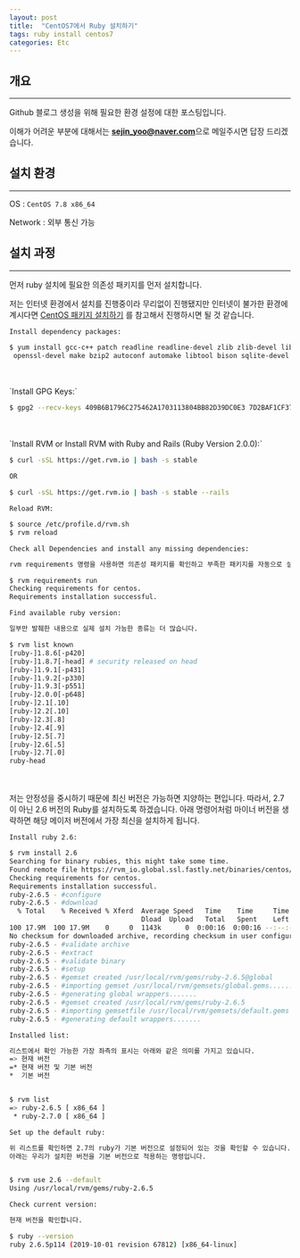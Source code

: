 ```yaml
---
layout: post
title:  "CentOS7에서 Ruby 설치하기"
tags: ruby install centos7
categories: Etc
---
```


## 개요
---
Github 블로그 생성을 위해 필요한 환경 설정에 대한 포스팅입니다.

이해가 어려운 부분에 대해서는 **sejin_yoo@naver.com**으로 메일주시면 답장 드리겠습니다.

  
## 설치 환경
---
OS : `CentOS 7.8 x86_64`

Network : 외부 통신 가능
  
  
## 설치 과정
---
먼저 ruby 설치에 필요한 의존성 패키지를 먼저 설치합니다. 

저는 인터넷 환경에서 설치를 진행중이라 무리없이 진행됐지만 인터넷이 불가한 환경에 계시다면 [CentOS 패키지 설치하기](https://blog.naver.com/sejin_yoo/221609835305) 를  참고해서 진행하시면 될 것 같습니다.
  
  
  
`Install dependency packages:` 

```bash
$ yum install gcc-c++ patch readline readline-devel zlib zlib-devel libffi-devel \
 openssl-devel make bzip2 autoconf automake libtool bison sqlite-devel -y
```
 
<br>
<br>
`Install GPG Keys:`

```bash
$ gpg2 --recv-keys 409B6B1796C275462A1703113804BB82D39DC0E3 7D2BAF1CF37B13E2069D6956105BD0E739499BDB
```
 
<br>
<br>
`Install RVM or Install RVM with Ruby and Rails (Ruby Version 2.0.0):`

```bash
$ curl -sSL https://get.rvm.io | bash -s stable

OR

$ curl -sSL https://get.rvm.io | bash -s stable --rails
```
 

`Reload RVM:`

```bash
$ source /etc/profile.d/rvm.sh
$ rvm reload
```
 


`Check all Dependencies and install any missing dependencies:`

```bash
rvm requirements 명령을 사용하면 의존성 패키지를 확인하고 부족한 패키지를 자동으로 설치합니다.

$ rvm requirements run
Checking requirements for centos.
Requirements installation successful.
```
 


`Find available ruby version:`

```bash
일부만 발췌한 내용으로 실제 설치 가능한 종류는 더 많습니다.

$ rvm list known
[ruby-]1.8.6[-p420]
[ruby-]1.8.7[-head] # security released on head
[ruby-]1.9.1[-p431]
[ruby-]1.9.2[-p330]
[ruby-]1.9.3[-p551]
[ruby-]2.0.0[-p648]
[ruby-]2.1[.10]
[ruby-]2.2[.10]
[ruby-]2.3[.8]
[ruby-]2.4[.9]
[ruby-]2.5[.7]
[ruby-]2.6[.5]
[ruby-]2.7[.0]
ruby-head
```
 <br>
<br>
저는 안정성을 중시하기 때문에 최신 버전은 가능하면 지양하는 편입니다.
따라서, 2.7이 아닌 2.6 버전의 Ruby를 설치하도록 하겠습니다.
아래 명령어처럼 마이너 버전을 생략하면 해당 메이저 버전에서 가장 최신을 설치하게 됩니다.

`Install ruby 2.6:`

```bash
$ rvm install 2.6
Searching for binary rubies, this might take some time.
Found remote file https://rvm_io.global.ssl.fastly.net/binaries/centos/7/x86_64/ruby-2.6.5.tar.bz2
Checking requirements for centos.
Requirements installation successful.
ruby-2.6.5 - #configure
ruby-2.6.5 - #download
  % Total    % Received % Xferd  Average Speed   Time    Time     Time  Current
                                 Dload  Upload   Total   Spent    Left  Speed
100 17.9M  100 17.9M    0     0  1143k      0  0:00:16  0:00:16 --:--:-- 1796k
No checksum for downloaded archive, recording checksum in user configuration.
ruby-2.6.5 - #validate archive
ruby-2.6.5 - #extract
ruby-2.6.5 - #validate binary
ruby-2.6.5 - #setup
ruby-2.6.5 - #gemset created /usr/local/rvm/gems/ruby-2.6.5@global
ruby-2.6.5 - #importing gemset /usr/local/rvm/gemsets/global.gems..................................
ruby-2.6.5 - #generating global wrappers.......
ruby-2.6.5 - #gemset created /usr/local/rvm/gems/ruby-2.6.5
ruby-2.6.5 - #importing gemsetfile /usr/local/rvm/gemsets/default.gems evaluated to empty gem list
ruby-2.6.5 - #generating default wrappers.......
```
 


`Installed list:`
```bash
리스트에서 확인 가능한 가장 좌측의 표시는 아래와 같은 의미를 가지고 있습니다.
=> 현재 버전
=* 현재 버전 및 기본 버전
*  기본 버전


$ rvm list
=> ruby-2.6.5 [ x86_64 ]
 * ruby-2.7.0 [ x86_64 ]
```
 

`Set up the default ruby:`
```bash
위 리스트를 확인하면 2.7의 ruby가 기본 버전으로 설정되어 있는 것을 확인할 수 있습니다.
아래는 우리가 설치한 버전을 기본 버전으로 적용하는 명령입니다.


$ rvm use 2.6 --default
Using /usr/local/rvm/gems/ruby-2.6.5
```
 


`Check current version:`

```bash
현재 버전을 확인합니다.

$ ruby --version
ruby 2.6.5p114 (2019-10-01 revision 67812) [x86_64-linux]
```
 


[RVM 공식 사이트]: <https://rvm.io/>
